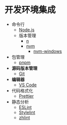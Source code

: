 # 开发环境集成

- 命令行
  - [Node.js](https://nodejs.org/zh-cn)
  - 版本管理
    - [n](https://github.com/tj/n)
    - [nvm](https://github.com/creationix/nvm)
      - [nvm-windows](https://github.com/coreybutler/nvm-windows)
- 包管理
  - [pnpm](https://pnpm.io/)
- **源码版本管理**
  - [Git](https://git-scm.com/)
- **编辑器**
  - [VS Code](https://code.visualstudio.com/)
- 代码格式化
  - [Prettier](https://prettier.io/)
- 静态分析
  - [ESLint](https://eslint.org/)
  - [Stylelint](https://stylelint.io/)
  - [zhlint](https://zhlint.jinjiang.dev/)

